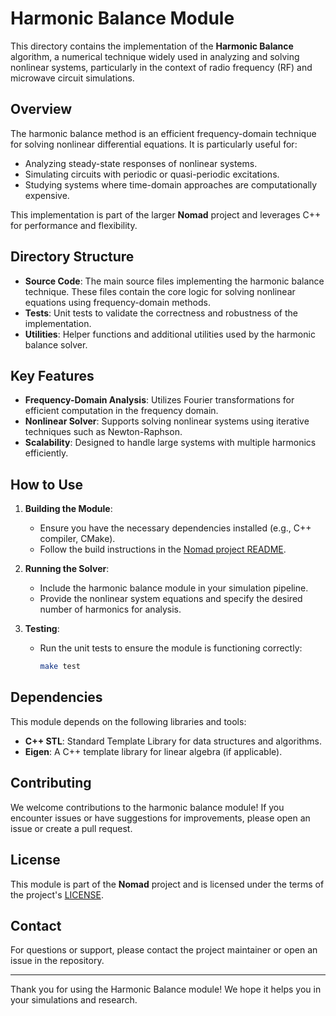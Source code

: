 
# Harmonic Balance Module

This directory contains the implementation of the **Harmonic Balance** algorithm, a numerical technique widely used in analyzing and solving nonlinear systems, particularly in the context of radio frequency (RF) and microwave circuit simulations.

## Overview

The harmonic balance method is an efficient frequency-domain technique for solving nonlinear differential equations. It is particularly useful for:

- Analyzing steady-state responses of nonlinear systems.
- Simulating circuits with periodic or quasi-periodic excitations.
- Studying systems where time-domain approaches are computationally expensive.

This implementation is part of the larger **Nomad** project and leverages C++ for performance and flexibility.

## Directory Structure

- **Source Code**: The main source files implementing the harmonic balance technique. These files contain the core logic for solving nonlinear equations using frequency-domain methods.
- **Tests**: Unit tests to validate the correctness and robustness of the implementation.
- **Utilities**: Helper functions and additional utilities used by the harmonic balance solver.

## Key Features

- **Frequency-Domain Analysis**: Utilizes Fourier transformations for efficient computation in the frequency domain.
- **Nonlinear Solver**: Supports solving nonlinear systems using iterative techniques such as Newton-Raphson.
- **Scalability**: Designed to handle large systems with multiple harmonics efficiently.

## How to Use

1. **Building the Module**:
   - Ensure you have the necessary dependencies installed (e.g., C++ compiler, CMake).
   - Follow the build instructions in the [Nomad project README](../README.md).

2. **Running the Solver**:
   - Include the harmonic balance module in your simulation pipeline.
   - Provide the nonlinear system equations and specify the desired number of harmonics for analysis.

3. **Testing**:
   - Run the unit tests to ensure the module is functioning correctly:
     ```bash
     make test
     ```

## Dependencies

This module depends on the following libraries and tools:
- **C++ STL**: Standard Template Library for data structures and algorithms.
- **Eigen**: A C++ template library for linear algebra (if applicable).

## Contributing

We welcome contributions to the harmonic balance module! If you encounter issues or have suggestions for improvements, please open an issue or create a pull request.

## License

This module is part of the **Nomad** project and is licensed under the terms of the project's [LICENSE](../LICENSE).

## Contact

For questions or support, please contact the project maintainer or open an issue in the repository.

---

Thank you for using the Harmonic Balance module! We hope it helps you in your simulations and research.
